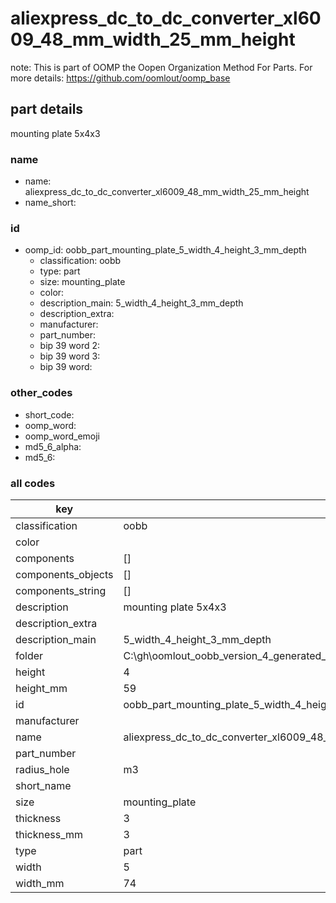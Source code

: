 # aliexpress_dc_to_dc_converter_xl6009_48_mm_width_25_mm_height  

note: This is part of OOMP the Oopen Organization Method For Parts. For more details: https://github.com/oomlout/oomp_base

##  part details



mounting plate 5x4x3

### name
* name: aliexpress_dc_to_dc_converter_xl6009_48_mm_width_25_mm_height
* name_short: 
### id
* oomp_id: oobb_part_mounting_plate_5_width_4_height_3_mm_depth
  * classification: oobb
  * type: part
  * size: mounting_plate
  * color: 
  * description_main: 5_width_4_height_3_mm_depth
  * description_extra: 
  * manufacturer: 
  * part_number: 
  * bip 39 word 2: 
  * bip 39 word 3: 
  * bip 39 word: 

### other_codes
* short_code: 
* oomp_word: 
* oomp_word_emoji 
* md5_6_alpha: 
* md5_6: 









### all codes 
| key | value |  
| --- | --- |  
| classification | oobb |  
| color |  |  
| components | [] |  
| components_objects | [] |  
| components_string | [] |  
| description | mounting plate 5x4x3 |  
| description_extra |  |  
| description_main | 5_width_4_height_3_mm_depth |  
| folder | C:\gh\oomlout_oobb_version_4_generated_parts\things\oobb_part_mounting_plate_5_width_4_height_3_mm_depth |  
| height | 4 |  
| height_mm | 59 |  
| id | oobb_part_mounting_plate_5_width_4_height_3_mm_depth |  
| manufacturer |  |  
| name | aliexpress_dc_to_dc_converter_xl6009_48_mm_width_25_mm_height |  
| part_number |  |  
| radius_hole | m3 |  
| short_name |  |  
| size | mounting_plate |  
| thickness | 3 |  
| thickness_mm | 3 |  
| type | part |  
| width | 5 |  
| width_mm | 74 |  

